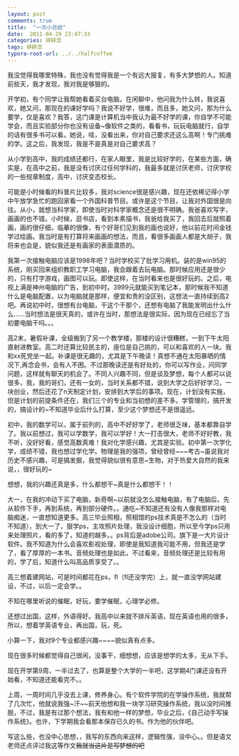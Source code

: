 ```yaml
---
layout: post
comments: true
title:  "一次小总结"
date:  2011-04-29 23:47:33
categories: 碎碎念
tags: 碎碎念
typora-root-url: ../../halfcoffee
---
```




我没觉得我哪里特殊，我也没有觉得我是一个有远大报复，有多大梦想的人。知道前些天，我才发现，我对我是够狠的。

 开学初，有个同学让我帮她看着买台电脑，在闲聊中，他问我为什么转，我说喜欢，她又问，那现在的课好学吗？我说不好学，很难，而且多，她又问，那为什么要学，仅是喜欢？我答，这门课是计算机当中我认为最不好学的课，你自学不可能学会，而且实验部分你也没有设备~像软件之类的，看看书，玩玩电脑就行，自学的话有很多书可以看。她说，哇，没看出来，你对自己要求还这么高啊！专门挑难的学。这之后，我发现，我是不是真是对自己要求高？

 从小学到高中，我的成绩还都行，在家人眼里，我是比较好学的，在某些方面，确实是，在高中之前，我是没有讨厌过任何学科的，我最多就是讨厌老师，讨厌学校的一些规章制度，高中，讨厌变态校长。

 可能是小时候看的科普片比较多，我对science很是感兴趣，现在还依稀记得小学中午放学急忙的跑回家看一个外国科普节目。或许是这个节目，让我对外国很是向往。从小，就想当科学家，即使当时对科学家概念还是很不明确。我爸喜欢写字，画画的也不错。小时候，逛书店，看到本素描书，我爸给我买了，我回去后就照着画，画的很仔细，临摹的很像，有个好哥们见到我的画也说好，他以前花时间金钱学过绘画。我当时是有打算将来画画的想法，而且，看很多画画人都是大胡子，我将来也会是，貌似我还是有画家的表面潜质的。

 我第一次接触电脑应该是1998年吧？当时学校买了批学习用机。装的是win95的系统，刚买回来组织教职工学习电脑，我会跟着去玩电脑。那时候应用还是很少的，只有打字游戏，画图可以玩。即使这样，在当时看来也是很好玩的。之后，电视上满是神州电脑的广告，到初中时。3999元就能买到笔记本，那时候我不知道什么是电脑配置，以为电脑就是那样，便宜和贵的没区别，这想法一直持续到高2吧。再说初中时，很想有台电脑，干这个干那个，还想有电脑了我能发明出什么什么……当时想法是很天真的，或许在当时，那想法是很实际，因为现在已经忘了当初要电脑干吗。。。

 高2末，暑假补课，全级搬到了另一个教学楼，那楼的设计很糟糕，一到下午太阳直射进教室。高二时还算比较民主的，座位是自己挑的，可以和喜欢的人一块。我和xx死党坐一起。补课是很无趣的，尤其是下午晚读！真想不通在太阳暴晒的情况下,再念会书，会有人不困。不过那晚读还是有好处的，你可以写作业，问同学问题，这样就有聊天的机会了。不同人兴趣不同，但是谈及梦想，每个人都可以说很多，我，我的哥们，还有一女的，当时关系都不错，说到大学之后好好学习，一块创业，然后还花了n天制定计划，安排到大学后的事项。现在，计划没有实施，但是计划的前提条件还在，我们三个的专业和当初想的差不多。学管理的，搞开发的，搞设计的~不知道毕业后什么打算，至少这个梦想还不是很遥远。

 初中，我的数学可以，属于前列的，高中不好好学了，老师很乏味，基本都靠自学了。我以前想过，我可以学数学，我可以学好！大一打击很大，老师不好好教，我不听，没好好看，感觉高数真难！我对化学感兴趣，尤其是实验。初中第一次学化学，成绩不错，我也想过学化学。物理是我的强项，曾经曾经~~~考古~虽说我对历史不感兴趣，可是搞发掘，我觉得貌似很有意思~生物，对于热爱大自然的我来说，，很好玩的~

 想想，我的兴趣还真是多，什么都想干~真是什么都想干！！

 大一，在我的冲动下买了电脑，新奇啊~以前就没怎么接触电脑，有了电脑后，先从软件下手，再到系统，再到部分硬件。。通吃~不知道还有没有人像我那样对电脑痴迷，一直想知道更多。高三毕业照相，照相馆的ps技术真是不怎么的（当时不知道），到大一了，狠学ps，主攻照片处理，我没设计细胞，所以至今学ps只用来处理照片，看的多了，知道的越多。。ps背后是adobe公司。旗下是一大片设计软件。我不知道为什么会喜欢影视处理，即使是我知道我可能不用，但我还是学了，看了厚厚的一本书。音频处理也是如此，不过看来，音频处理还是比较有用的，学了后，知道什么叫高品质享受了。。

 高三想着建网站，可是时间都花在ps，fl（fl还没学完）上，就一直没学网站建设，不过，以后一定会学。。

 不知在哪里听说的催眠，好玩，要学催眠，心理学必修。

 还想过出国，这样，外语得好。我高中以来就不排斥英语，现在英语也用的很多，所以，想着学英语专业，再出国，玩，死。

 小算一下，我对9个专业都感兴趣~~~~貌似真有点多。

 现在很多时候都觉得自己很闲，没事干，细想想，应该是想学的太多，无从下手。

 现在开学第9周，一半过去了，也算是整个大学的一半吧，这学期4门课还没有开始看，不知道还能看完不。。

 上周，一周时间几乎没去上课，修养身心。有个软件学院的在学操作系统，我就帮了几次忙，他就说我强~汗~~前天他想和我一块学习研究操作系统，我以没时间推脱，不过，我是有过那个想法，我有和他一样的梦想，毕业之后，《自己动手写操作系统》。也许，下学期我会看那本保存已久的书。作为他的伙伴吧。

 写这么些，也没中心思想，，我写的东西向来这样，逻辑性强，没中心。。但是语文老师还点评过我这等作文~~我就当这片是写梦想的吧~~

